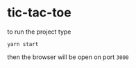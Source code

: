 # tic-tac-toe
to run the project type
```shell
yarn start
```
then the browser will be open on port `3000`
